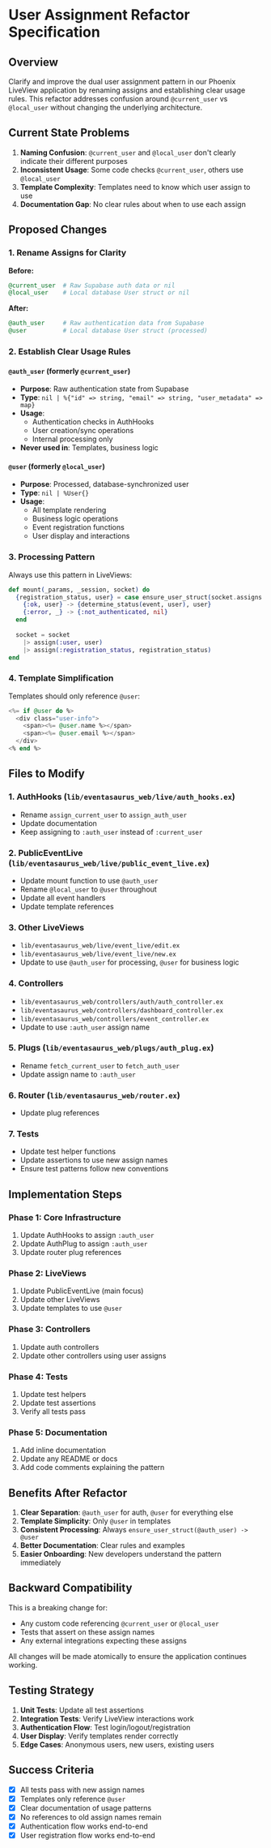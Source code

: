 # User Assignment Refactor Specification

## Overview
Clarify and improve the dual user assignment pattern in our Phoenix LiveView application by renaming assigns and establishing clear usage rules. This refactor addresses confusion around `@current_user` vs `@local_user` without changing the underlying architecture.

## Current State Problems

1. **Naming Confusion**: `@current_user` and `@local_user` don't clearly indicate their different purposes
2. **Inconsistent Usage**: Some code checks `@current_user`, others use `@local_user`
3. **Template Complexity**: Templates need to know which user assign to use
4. **Documentation Gap**: No clear rules about when to use each assign

## Proposed Changes

### 1. Rename Assigns for Clarity

**Before:**
```elixir
@current_user  # Raw Supabase auth data or nil
@local_user    # Local database User struct or nil
```

**After:**
```elixir
@auth_user     # Raw authentication data from Supabase
@user          # Local database User struct (processed)
```

### 2. Establish Clear Usage Rules

#### `@auth_user` (formerly `@current_user`)
- **Purpose**: Raw authentication state from Supabase
- **Type**: `nil | %{"id" => string, "email" => string, "user_metadata" => map}`
- **Usage**: 
  - Authentication checks in AuthHooks
  - User creation/sync operations
  - Internal processing only
- **Never used in**: Templates, business logic

#### `@user` (formerly `@local_user`)
- **Purpose**: Processed, database-synchronized user
- **Type**: `nil | %User{}`
- **Usage**:
  - All template rendering
  - Business logic operations
  - Event registration functions
  - User display and interactions

### 3. Processing Pattern

Always use this pattern in LiveViews:
```elixir
def mount(_params, _session, socket) do
  {registration_status, user} = case ensure_user_struct(socket.assigns.auth_user) do
    {:ok, user} -> {determine_status(event, user), user}
    {:error, _} -> {:not_authenticated, nil}
  end
  
  socket = socket
    |> assign(:user, user)
    |> assign(:registration_status, registration_status)
end
```

### 4. Template Simplification

Templates should only reference `@user`:
```heex
<%= if @user do %>
  <div class="user-info">
    <span><%= @user.name %></span>
    <span><%= @user.email %></span>
  </div>
<% end %>
```

## Files to Modify

### 1. AuthHooks (`lib/eventasaurus_web/live/auth_hooks.ex`)
- Rename `assign_current_user` to `assign_auth_user`
- Update documentation
- Keep assigning to `:auth_user` instead of `:current_user`

### 2. PublicEventLive (`lib/eventasaurus_web/live/public_event_live.ex`)
- Update mount function to use `@auth_user`
- Rename `@local_user` to `@user` throughout
- Update all event handlers
- Update template references

### 3. Other LiveViews
- `lib/eventasaurus_web/live/event_live/edit.ex`
- `lib/eventasaurus_web/live/event_live/new.ex`
- Update to use `@auth_user` for processing, `@user` for business logic

### 4. Controllers
- `lib/eventasaurus_web/controllers/auth/auth_controller.ex`
- `lib/eventasaurus_web/controllers/dashboard_controller.ex`
- `lib/eventasaurus_web/controllers/event_controller.ex`
- Update to use `:auth_user` assign name

### 5. Plugs (`lib/eventasaurus_web/plugs/auth_plug.ex`)
- Rename `fetch_current_user` to `fetch_auth_user`
- Update assign name to `:auth_user`

### 6. Router (`lib/eventasaurus_web/router.ex`)
- Update plug references

### 7. Tests
- Update test helper functions
- Update assertions to use new assign names
- Ensure test patterns follow new conventions

## Implementation Steps

### Phase 1: Core Infrastructure
1. Update AuthHooks to assign `:auth_user`
2. Update AuthPlug to assign `:auth_user`
3. Update router plug references

### Phase 2: LiveViews
1. Update PublicEventLive (main focus)
2. Update other LiveViews
3. Update templates to use `@user`

### Phase 3: Controllers
1. Update auth controllers
2. Update other controllers using user assigns

### Phase 4: Tests
1. Update test helpers
2. Update test assertions
3. Verify all tests pass

### Phase 5: Documentation
1. Add inline documentation
2. Update any README or docs
3. Add code comments explaining the pattern

## Benefits After Refactor

1. **Clear Separation**: `@auth_user` for auth, `@user` for everything else
2. **Template Simplicity**: Only `@user` in templates
3. **Consistent Processing**: Always `ensure_user_struct(@auth_user) -> @user`
4. **Better Documentation**: Clear rules and examples
5. **Easier Onboarding**: New developers understand the pattern immediately

## Backward Compatibility

This is a breaking change for:
- Any custom code referencing `@current_user` or `@local_user`
- Tests that assert on these assign names
- Any external integrations expecting these assigns

All changes will be made atomically to ensure the application continues working.

## Testing Strategy

1. **Unit Tests**: Update all test assertions
2. **Integration Tests**: Verify LiveView interactions work
3. **Authentication Flow**: Test login/logout/registration
4. **User Display**: Verify templates render correctly
5. **Edge Cases**: Anonymous users, new users, existing users

## Success Criteria

- [x] All tests pass with new assign names
- [x] Templates only reference `@user`
- [x] Clear documentation of usage patterns
- [x] No references to old assign names remain
- [x] Authentication flow works end-to-end
- [x] User registration flow works end-to-end 